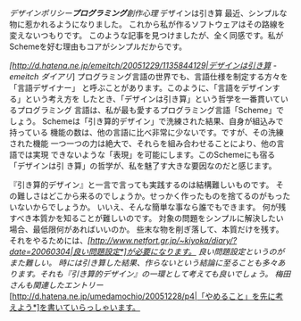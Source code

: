 *デザインポリシー**プログラミング**創作心理* デザインは引き算
最近、シンプルな物に惹かれるようになりました。
これから私が作るソフトウェアはその路線を変えないつもりです。
このような記事を見つけましたが、全く同感です。私がSchemeを好む理由もコアがシンプルだからです。

 *[http://d.hatena.ne.jp/emeitch/20051229/1135844129|デザインは引き算 - emeitch ダイアリ*]
 プログラミング言語の世界でも、言語仕様を制定する方々を「言語デザイナー」
 と呼ぶことがあります。このように、「言語をデザインする」という考え方を
 したとき、「デザインは引き算」という哲学を一番貫いているプログラミング
 言語は、私が最も愛するプログラミング言語「Scheme」でしょう。
 Schemeは「引き算的デザイン」で洗練された結果、自身が組込みで持っている
 機能の数は、他の言語に比べ非常に少ないです。ですが、その洗練された機能
 一つ一つの力は絶大で、それらを組み合わせることにより、他の言語では実現
 できないような「表現」を可能にします。このSchemeにも宿る「デザインは引
 き算」の哲学が、私を魅了す大きな要因なのだと感じます。

『引き算的デザイン』と一言で言っても実践するのは結構難しいものです。
その難しさはどこから来るのでしょうか。せっかく作ったものを捨てるのがもったいないからでしょうか。
いいえ、そんな簡単な事なら誰でもできます。
何が残すべき本質かを知ることが難しいのです。
対象の問題をシンプルに解決したい場合、最低限何があればいいのか。
些末な物を削ぎ落して、本質だけを残す。
それをやるためには、*[http://www.netfort.gr.jp/~kiyoka/diary/?date=20060304|良い問題設定*]が必要になります。
良い問題設定というのがまた難しい。
時には引き算した結果、作らないという結論に至ることも多々あります。それも『引き算的デザイン』の一環として考えても良いでしょう。
梅田さんも関連したエントリー*[http://d.hatena.ne.jp/umedamochio/20051228/p4|「やめること」を先に考えよう*]を書いていらっしゃいます。

